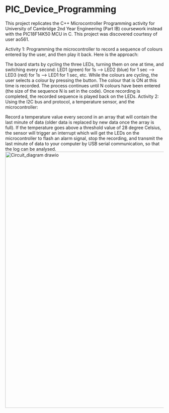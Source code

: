 # PIC_Device_Programming
This project replicates the C++ Microcontroller Programming activity for University of Cambridge 2nd Year Engineering (Part IB) coursework instead with the PIC18F14K50 MCU in C. This project was discovered courtesy of user ao561.

Activity 1: Programming the microcontroller to record a sequence of colours entered by the user, and then play it back. Here is the approach:

The board starts by cycling the three LEDs, turning them on one at time, and switching every second: LED1 (green) for 1s –> LED2 (blue) for 1 sec –> LED3 (red) for 1s –> LED1 for 1 sec, etc.
While the colours are cycling, the user selects a colour by pressing the button. The colour that is ON at this time is recorded.
The process continues until N colours have been entered (the size of the sequence N is set in the code).
Once recording is completed, the recorded sequence is played back on the LEDs.
Activity 2: Using the I2C bus and protocol, a temperature sensor, and the microcontroller:

Record a temperature value every second in an array that will contain the last minute of data (older data is replaced by new data once the array is full).
If the temperature goes above a threshold value of 28 degree Celsius, the sensor will trigger an interrupt which will get the LEDs on the microcontroller to flash an alarm signal, stop the recording, and transmit the last minute of data to your computer by USB serial communication, so that the log can be analysed.
<img width="1221" height="813" alt="Circuit_diagram drawio" src="https://github.com/user-attachments/assets/08f67acb-8bf7-495e-9858-8de10daae3d0" />
